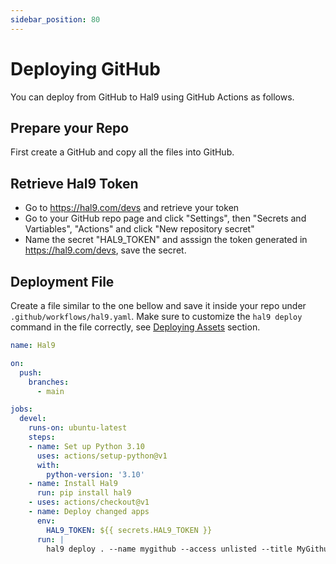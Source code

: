 ```yaml
---
sidebar_position: 80
---
```


# Deploying GitHub

You can deploy from GitHub to Hal9 using GitHub Actions as follows.

## Prepare your Repo

First create a GitHub and copy all the files into GitHub.

## Retrieve Hal9 Token

- Go to https://hal9.com/devs and retrieve your token
- Go to your GitHub repo page and click "Settings", then "Secrets and Vartiables", "Actions" and click "New repository secret"
- Name the secret "HAL9_TOKEN" and asssign the token generated in https://hal9.com/devs, save the secret.

## Deployment File

Create a file similar to the one bellow and save it inside your repo under `.github/workflows/hal9.yaml`. Make sure to customize the `hal9 deploy` command in the file correctly, see [Deploying Assets](deployment.md) section.

```yaml
name: Hal9

on:
  push:
    branches:
      - main

jobs:
  devel:
    runs-on: ubuntu-latest
    steps:
    - name: Set up Python 3.10
      uses: actions/setup-python@v1
      with:
        python-version: '3.10'
    - name: Install Hal9
      run: pip install hal9
    - uses: actions/checkout@v1
    - name: Deploy changed apps
      env:
        HAL9_TOKEN: ${{ secrets.HAL9_TOKEN }}
      run: |
        hal9 deploy . --name mygithub --access unlisted --title MyGithub --description "MyGithub Content";
```
